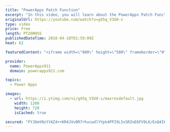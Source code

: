 ```yaml
---
title: "PowerApps Patch Function"
excerpt: "In this video, you will learn about the PowerApps Patch Function using a custom gallery and SharePoint lists. Even if you are already an expert on patching SharePoint you will enjoy the little tricks taught for using a gallery to edit items.  PowerApps Consulting https://www.PowerApps911.com"
originalUrl: https://youtube.com/watch?v=gX5q_V3U8-s
type: video
price: Free
length: PT26M45S
publishedDateTime: 2018-04-10T01:59:09Z
heat: 62

featuredContent: "<iframe width=\"800\" height=\"500\" frameborder=\"0\" src=\"https://www.youtube.com/embed/gX5q_V3U8-s\" allow=\"accelerometer; autoplay; encrypted-media; gyroscope; picture-in-picture\" allowfullscreen></iframe>"

provider:
  name: PowerApps911
  domain: powerapps911.com

topics:
  - Power Apps

images:
  - url: https://i.ytimg.com/vi/gX5q_V3U8-s/maxresdefault.jpg
    width: 1280
    height: 720
    isCached: true

secured: "FYJ6mtNztYAZ4++KR4JVvDR7rhucwdlYYpk4PPI9L5xSRZnE6FV9L6/EoQ4IK8y18PtGLPA601cEmmDxkJGUJ1t5OHLSw3R+vuvAcOhGylJoDXQsxCfd0euguJde/6r34VhalaO5m7UjaP97f97+yvVKqwuOBeHOGhL9c7GnRsUGqWwAP8xwnmNxzc6KtXJRYBBtjrNx2JNa3yjrIrjrBu7UjrrA4ZBVNYppibSRlyN/kiuZRnsIDtQSt0Dh6t52H7Hbk/5Tvuv352cYbyU/BRpNPezEa3n00YD7nKN1AT7FpXRwr8rDoSkotE411/9pHQBFQHwdgRjccLXrFMNXmC4/2w0bXW6DVBesgxgyBbOiHV0BS6zy9tU5J5+bVi+EYui2C7zoNz/jvTro3iNSHrJ9sDdi6RlId4eEe8HbZ2k=;GYpAlpM8Hry70m4ulEEPPw=="
---
```


